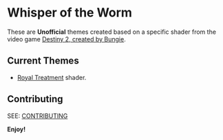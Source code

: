 # Whisper of the Worm

These are **Unofficial** themes created based on a specific shader from the video game [Destiny 2, created by Bungie](https://www.bungie.net/7/en/Destiny/Buy).

## Current Themes
* [Royal Treatment](https://d2.destinygamewiki.com/wiki/Royal_Treatment) shader.

## Contributing

SEE: [CONTRIBUTING](CONTRIBUTING.md)

**Enjoy!**
